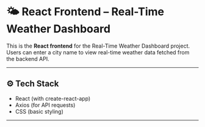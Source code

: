 # 🌤️ React Frontend – Real-Time Weather Dashboard

This is the **React frontend** for the Real-Time Weather Dashboard project.  
Users can enter a city name to view real-time weather data fetched from the backend API.

---

## ⚙️ Tech Stack

- React (with create-react-app)
- Axios (for API requests)
- CSS (basic styling)

---

